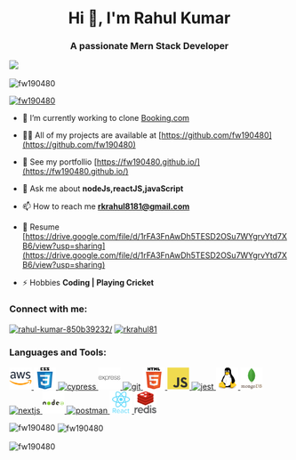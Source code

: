 <h1 align="center">Hi 👋, I'm Rahul Kumar</h1>
<h3 align="center">A passionate Mern Stack Developer</h3>
<img src="https://user-images.githubusercontent.com/103633895/199169126-abefac15-252d-462c-a9f2-b3a8a2107e1c.gif" />

<p align="left"> <img src="https://komarev.com/ghpvc/?username=fw190480&label=Profile%20views&color=0e75b6&style=flat" alt="fw190480" /> </p>

<p align="left"> <a href="https://github.com/ryo-ma/github-profile-trophy"><img src="https://github-profile-trophy.vercel.app/?username=fw190480" alt="fw190480" /></a> </p>

- 🔭 I’m currently working to clone [Booking.com](https://github.com/fw190480/dynamic_fork_8477)

- 👨‍💻 All of my projects are available at [https://github.com/fw190480](https://github.com/fw190480)

- 📝 See my portfollio [https://fw190480.github.io/](https://fw190480.github.io/)

- 💬 Ask me about **nodeJs,reactJS,javaScript**

- 📫 How to reach me **rkrahul8181@gmail.com**

- 📄 Resume [https://drive.google.com/file/d/1rFA3FnAwDh5TESD2OSu7WYgrvYtd7XB6/view?usp=sharing](https://drive.google.com/file/d/1rFA3FnAwDh5TESD2OSu7WYgrvYtd7XB6/view?usp=sharing)

- ⚡ Hobbies **Coding | Playing Cricket**

<h3 align="left">Connect with me:</h3>
<p align="left">
<a href="https://linkedin.com/in/rahul-kumar-850b39232/" target="blank"><img align="center" src="https://raw.githubusercontent.com/rahuldkjain/github-profile-readme-generator/master/src/images/icons/Social/linked-in-alt.svg" alt="rahul-kumar-850b39232/" height="30" width="40" /></a>
<a href="https://www.leetcode.com/rkrahul81" target="blank"><img align="center" src="https://raw.githubusercontent.com/rahuldkjain/github-profile-readme-generator/master/src/images/icons/Social/leet-code.svg" alt="rkrahul81" height="30" width="40" /></a>
</p>

<h3 align="left">Languages and Tools:</h3>
<p align="left"> <a href="https://aws.amazon.com" target="_blank" rel="noreferrer"> <img src="https://raw.githubusercontent.com/devicons/devicon/master/icons/amazonwebservices/amazonwebservices-original-wordmark.svg" alt="aws" width="40" height="40"/> </a> <a href="https://www.w3schools.com/css/" target="_blank" rel="noreferrer"> <img src="https://raw.githubusercontent.com/devicons/devicon/master/icons/css3/css3-original-wordmark.svg" alt="css3" width="40" height="40"/> </a> <a href="https://www.cypress.io" target="_blank" rel="noreferrer"> <img src="https://raw.githubusercontent.com/simple-icons/simple-icons/6e46ec1fc23b60c8fd0d2f2ff46db82e16dbd75f/icons/cypress.svg" alt="cypress" width="40" height="40"/> </a> <a href="https://expressjs.com" target="_blank" rel="noreferrer"> <img src="https://raw.githubusercontent.com/devicons/devicon/master/icons/express/express-original-wordmark.svg" alt="express" width="40" height="40"/> </a> <a href="https://git-scm.com/" target="_blank" rel="noreferrer"> <img src="https://www.vectorlogo.zone/logos/git-scm/git-scm-icon.svg" alt="git" width="40" height="40"/> </a> <a href="https://www.w3.org/html/" target="_blank" rel="noreferrer"> <img src="https://raw.githubusercontent.com/devicons/devicon/master/icons/html5/html5-original-wordmark.svg" alt="html5" width="40" height="40"/> </a> <a href="https://developer.mozilla.org/en-US/docs/Web/JavaScript" target="_blank" rel="noreferrer"> <img src="https://raw.githubusercontent.com/devicons/devicon/master/icons/javascript/javascript-original.svg" alt="javascript" width="40" height="40"/> </a> <a href="https://jestjs.io" target="_blank" rel="noreferrer"> <img src="https://www.vectorlogo.zone/logos/jestjsio/jestjsio-icon.svg" alt="jest" width="40" height="40"/> </a> <a href="https://www.linux.org/" target="_blank" rel="noreferrer"> <img src="https://raw.githubusercontent.com/devicons/devicon/master/icons/linux/linux-original.svg" alt="linux" width="40" height="40"/> </a> <a href="https://www.mongodb.com/" target="_blank" rel="noreferrer"> <img src="https://raw.githubusercontent.com/devicons/devicon/master/icons/mongodb/mongodb-original-wordmark.svg" alt="mongodb" width="40" height="40"/> </a> <a href="https://nextjs.org/" target="_blank" rel="noreferrer"> <img src="https://cdn.worldvectorlogo.com/logos/nextjs-2.svg" alt="nextjs" width="40" height="40"/> </a> <a href="https://nodejs.org" target="_blank" rel="noreferrer"> <img src="https://raw.githubusercontent.com/devicons/devicon/master/icons/nodejs/nodejs-original-wordmark.svg" alt="nodejs" width="40" height="40"/> </a> <a href="https://postman.com" target="_blank" rel="noreferrer"> <img src="https://www.vectorlogo.zone/logos/getpostman/getpostman-icon.svg" alt="postman" width="40" height="40"/> </a> <a href="https://reactjs.org/" target="_blank" rel="noreferrer"> <img src="https://raw.githubusercontent.com/devicons/devicon/master/icons/react/react-original-wordmark.svg" alt="react" width="40" height="40"/> </a> <a href="https://redis.io" target="_blank" rel="noreferrer"> <img src="https://raw.githubusercontent.com/devicons/devicon/master/icons/redis/redis-original-wordmark.svg" alt="redis" width="40" height="40"/> </a> </p>

<p><img align="left" src="https://github-readme-stats.vercel.app/api/top-langs?username=fw190480&show_icons=true&locale=en&layout=compact" alt="fw190480" /></p>

<p>&nbsp;<img align="center" src="https://github-readme-stats.vercel.app/api?username=fw190480&show_icons=true&locale=en" alt="fw190480" /></p>

<p><img align="center" src="https://github-readme-streak-stats.herokuapp.com/?user=fw190480&" alt="fw190480" /></p>
